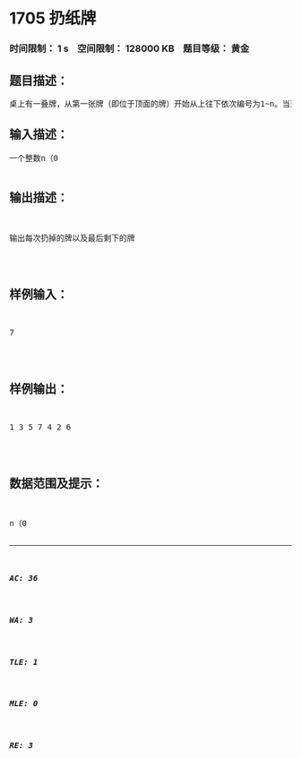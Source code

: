 # 1705 扔纸牌   
### 时间限制： 1 s&nbsp;&nbsp;&nbsp;&nbsp;空间限制： 128000 KB&nbsp;&nbsp;&nbsp;&nbsp;题目等级： 黄金  
## 题目描述：  

<pre>
桌上有一叠牌，从第一张牌（即位于顶面的牌）开始从上往下依次编号为1~n。当至少还剩两张牌时进行以下操作：把第一张牌扔掉，然后把新的第一张放到整叠牌的最后。输入n,输出每次扔掉的牌，以及最后剩下的牌。
</pre>
  
  
## 输入描述：  

<pre>
一个整数n（0<n<40）
</pre>
  
  
## 输出描述：  

<pre>
输出每次扔掉的牌以及最后剩下的牌
</pre>
  
  
## 样例输入：  

<pre>
7
</pre>
  
  
## 样例输出：  

<pre>
1 3 5 7 4 2 6 
</pre>
  
  
## 数据范围及提示：  

<pre>
n（0<n<40）
</pre>
  
  
***  

##### AC: 36  
##### WA: 3  
##### TLE: 1  
##### MLE: 0  
##### RE: 3  
